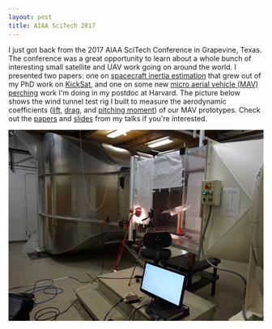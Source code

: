 ```yaml
---
layout: post
title: AIAA SciTech 2017
---
```


I just got back from the 2017 AIAA SciTech Conference in Grapevine, Texas. The conference was a great opportunity to learn about a whole bunch of interesting small satellite and UAV work going on around the world. I presented two papers: one on [spacecraft inertia estimation](http://zacmanchester.github.io/docs/Inertia_Estimation.pdf) that grew out of my PhD work on [KickSat](http://kicksat.io), and one on some new [micro aerial vehicle (MAV) perching](http://zacmanchester.github.io/docs/Morphing_Wing.pdf) work I'm doing in my postdoc at Harvard. The picture below shows the wind tunnel test rig I built to measure the aerodynamic coefficients ([lift](https://en.wikipedia.org/wiki/Lift_coefficient), [drag](https://en.wikipedia.org/wiki/Drag_coefficient), and [pitching moment](https://en.wikipedia.org/wiki/Pitching_moment)) of our MAV prototypes. Check out the [papers](http://zacmanchester.github.io/publications/) and [slides](https://speakerdeck.com/zacmanchester) from my talks if you're interested.

![Wind Tunnel](/img/wind_tunnel.jpg)